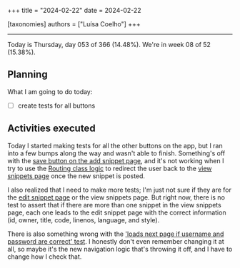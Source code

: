 +++
title = "2024-02-22"
date = 2024-02-22

[taxonomies]
authors = ["Luísa Coelho"]
+++

---

Today is Thursday, day 053 of 366 (14.48%). We're in week 08 of 52 (15.38%).

## Planning

What I am going to do today:

- [ ] create tests for all buttons

## Activities executed

Today I started making tests for all the other buttons on the app, but I ran into a few bumps along the way and wasn't able to finish. Something's off with the [save button on the add snippet page](https://github.com/OmnicodeSolutions/luisa_drf_flutter_client/blob/b29aafc2feaa43358ce274b268e9346578bf5ff9/lib/add_snippet.dart#L194C25-L209C23), and it's not working when I try to use the [Routing class logic](https://github.com/OmnicodeSolutions/luisa_drf_flutter_client/blob/b29aafc2feaa43358ce274b268e9346578bf5ff9/lib/add_snippet.dart#L29C2-L32C4) to redirect the user back to the [view snippets page](https://github.com/OmnicodeSolutions/luisa_drf_flutter_client/blob/snippets_CRUD/lib/view_snippets.dart) once the new snippet is posted.

I also realized that I need to make more tests; I'm just not sure if they are for the [edit snippet page](https://github.com/OmnicodeSolutions/luisa_drf_flutter_client/blob/snippets_CRUD/lib/edit_snippet.dart) or the view snippets page. But right now, there is no test to assert that if there are more than one snippet in the view snippets page, each one leads to the edit snippet page with the correct information (id, owner, title, code, linenos, language, and style).

There is also something wrong with the ['loads next page if username and password are correct' test](https://github.com/OmnicodeSolutions/luisa_drf_flutter_client/blob/b29aafc2feaa43358ce274b268e9346578bf5ff9/test/login_test.dart#L135C3-L155C1). I honestly don't even remember changing it at all, so maybe it's the new navigation logic that's throwing it off, and I have to change how I check that.
